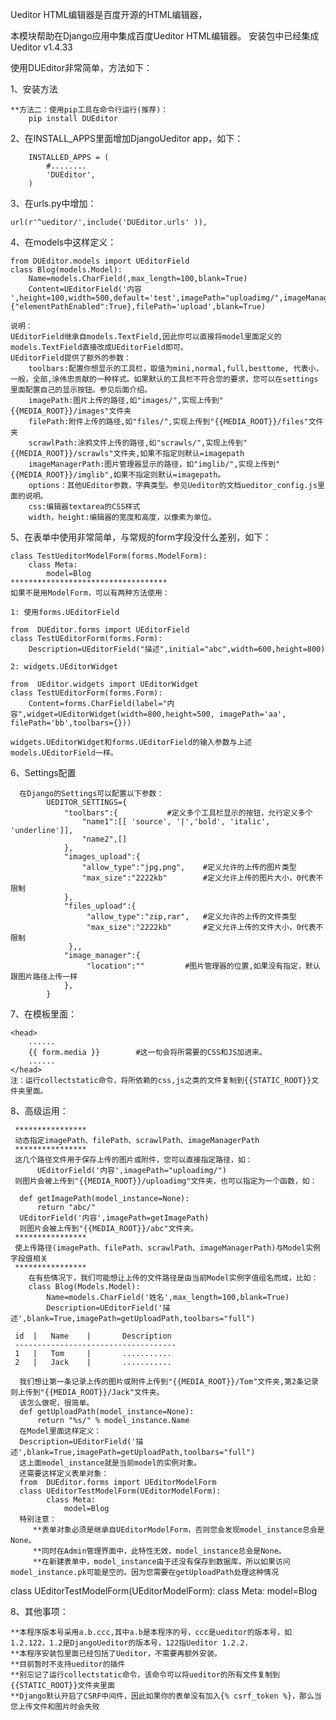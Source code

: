 ﻿Ueditor HTML编辑器是百度开源的HTML编辑器，

本模块帮助在Django应用中集成百度Ueditor HTML编辑器。
安装包中已经集成Ueditor v1.4.33

使用DUEditor非常简单，方法如下：

1、安装方法
	
	
	**方法二：使用pip工具在命令行运行(推荐)：
   		pip install DUEditor

2、在INSTALL_APPS里面增加DjangoUeditor app，如下：
     
		INSTALLED_APPS = (
			#........
    		'DUEditor',
		)


3、在urls.py中增加：

	url(r'^ueditor/',include('DUEditor.urls' )),

4、在models中这样定义：
	
	from DUEditor.models import UEditorField
	class Blog(models.Model):
    	Name=models.CharField(,max_length=100,blank=True)
    	Content=UEditorField('内容	',height=100,width=500,default='test',imagePath="uploadimg/",imageManagerPath="imglib",toolbars='mini',options={"elementPathEnabled":True},filePath='upload',blank=True)

	说明：
	UEditorField继承自models.TextField,因此你可以直接将model里面定义的models.TextField直接改成UEditorField即可。
	UEditorField提供了额外的参数：
        toolbars:配置你想显示的工具栏，取值为mini,normal,full,besttome, 代表小，一般，全部,涂伟忠贡献的一种样式。如果默认的工具栏不符合您的要求，您可以在settings里面配置自己的显示按钮。参见后面介绍。
        imagePath:图片上传的路径,如"images/",实现上传到"{{MEDIA_ROOT}}/images"文件夹
        filePath:附件上传的路径,如"files/",实现上传到"{{MEDIA_ROOT}}/files"文件夹
        scrawlPath:涂鸦文件上传的路径,如"scrawls/",实现上传到"{{MEDIA_ROOT}}/scrawls"文件夹,如果不指定则默认=imagepath
        imageManagerPath:图片管理器显示的路径，如"imglib/",实现上传到"{{MEDIA_ROOT}}/imglib",如果不指定则默认=imagepath。
        options：其他UEditor参数，字典类型。参见Ueditor的文档ueditor_config.js里面的说明。
        css:编辑器textarea的CSS样式
        width，height:编辑器的宽度和高度，以像素为单位。

5、在表单中使用非常简单，与常规的form字段没什么差别，如下：
	
	class TestUeditorModelForm(forms.ModelForm):
    	class Meta:
        	model=Blog
	***********************************
	如果不是用ModelForm，可以有两种方法使用：

	1: 使用forms.UEditorField

	from  DUEditor.forms import UEditorField
	class TestUEditorForm(forms.Form):
	    Description=UEditorField("描述",initial="abc",width=600,height=800)
	
	2: widgets.UEditorWidget

	from  UEditor.widgets import UEditorWidget
	class TestUEditorForm(forms.Form):
		Content=forms.CharField(label="内容",widget=UEditorWidget(width=800,height=500, imagePath='aa', filePath='bb',toolbars={}))
	
	widgets.UEditorWidget和forms.UEditorField的输入参数与上述models.UEditorField一样。

6、Settings配置
     
      在Django的Settings可以配置以下参数：
            UEDITOR_SETTINGS={
                "toolbars":{           #定义多个工具栏显示的按钮，允行定义多个
                    "name1":[[ 'source', '|','bold', 'italic', 'underline']],
                    "name2",[]
                },
                "images_upload":{
                    "allow_type":"jpg,png",    #定义允许的上传的图片类型
                    "max_size":"2222kb"        #定义允许上传的图片大小，0代表不限制
                },
                "files_upload":{
                     "allow_type":"zip,rar",   #定义允许的上传的文件类型
                     "max_size":"2222kb"       #定义允许上传的文件大小，0代表不限制
                 },,
                "image_manager":{
                     "location":""         #图片管理器的位置,如果没有指定，默认跟图片路径上传一样
                },
            }
7、在模板里面：

    <head>
        ......
        {{ form.media }}        #这一句会将所需要的CSS和JS加进来。
        ......
    </head>
    注：运行collectstatic命令，将所依赖的css,js之类的文件复制到{{STATIC_ROOT}}文件夹里面。

8、高级运用：

     ****************
     动态指定imagePath、filePath、scrawlPath、imageManagerPath
     ****************
     这几个路径文件用于保存上传的图片或附件，您可以直接指定路径，如：
          UEditorField('内容',imagePath="uploadimg/")
     则图片会被上传到"{{MEDIA_ROOT}}/uploadimg"文件夹，也可以指定为一个函数，如：

      def getImagePath(model_instance=None):
          return "abc/"
      UEditorField('内容',imagePath=getImagePath)
      则图片会被上传到"{{MEDIA_ROOT}}/abc"文件夹。
     ****************
     使上传路径(imagePath、filePath、scrawlPath、imageManagerPath)与Model实例字段值相关
     ****************
        在有些情况下，我们可能想让上传的文件路径是由当前Model实例字值组名而成，比如：
        class Blog(Models.Model):
            Name=models.CharField('姓名',max_length=100,blank=True)
            Description=UEditorField('描述',blank=True,imagePath=getUploadPath,toolbars="full")

     id  |   Name    |       Description
     ------------------------------------
     1   |   Tom     |       ...........
     2   |   Jack    |       ...........

      我们想让第一条记录上传的图片或附件上传到"{{MEDIA_ROOT}}/Tom"文件夹,第2条记录则上传到"{{MEDIA_ROOT}}/Jack"文件夹。
      该怎么做呢，很简单。
      def getUploadPath(model_instance=None):
          return "%s/" % model_instance.Name
      在Model里面这样定义：
      Description=UEditorField('描述',blank=True,imagePath=getUploadPath,toolbars="full")
      这上面model_instance就是当前model的实例对象。
      还需要这样定义表单对象：
      from  DUEditor.forms import UEditorModelForm
      class UEditorTestModelForm(UEditorModelForm):
            class Meta:
                model=Blog
      特别注意：
         **表单对象必须是继承自UEditorModelForm，否则您会发现model_instance总会是None。
         **同时在Admin管理界面中，此特性无效，model_instance总会是None。
         **在新建表单中，model_instance由于还没有保存到数据库，所以如果访问model_instance.pk可能是空的。因为您需要在getUploadPath处理这种情况


class UEditorTestModelForm(UEditorModelForm):
    class Meta:
        model=Blog




8、其他事项：

    **本程序版本号采用a.b.ccc,其中a.b是本程序的号，ccc是ueditor的版本号，如1.2.122，1.2是DjangoUeditor的版本号，122指Ueditor 1.2.2.
    **本程序安装包里面已经包括了Ueditor，不需要再额外安装。
    **目前暂时不支持ueditor的插件
    **别忘记了运行collectstatic命令，该命令可以将ueditor的所有文件复制到{{STATIC_ROOT}}文件夹里面
    **Django默认开启了CSRF中间件，因此如果你的表单没有加入{% csrf_token %}，那么当您上传文件和图片时会失败
   